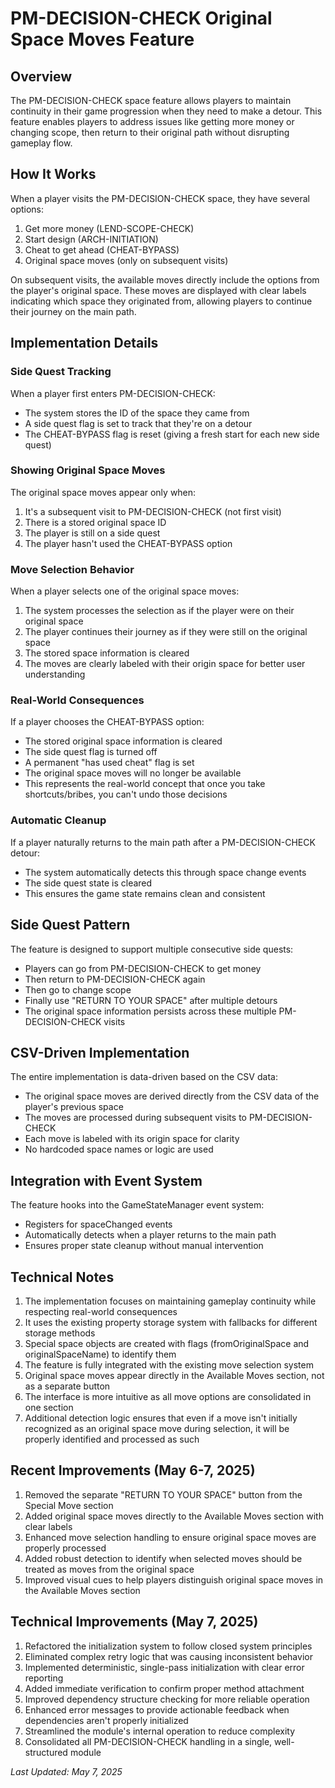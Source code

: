 # PM-DECISION-CHECK Original Space Moves Feature

## Overview

The PM-DECISION-CHECK space feature allows players to maintain continuity in their game progression when they need to make a detour. This feature enables players to address issues like getting more money or changing scope, then return to their original path without disrupting gameplay flow.

## How It Works

When a player visits the PM-DECISION-CHECK space, they have several options:
1. Get more money (LEND-SCOPE-CHECK)
2. Start design (ARCH-INITIATION)
3. Cheat to get ahead (CHEAT-BYPASS)
4. Original space moves (only on subsequent visits)

On subsequent visits, the available moves directly include the options from the player's original space. These moves are displayed with clear labels indicating which space they originated from, allowing players to continue their journey on the main path.

## Implementation Details

### Side Quest Tracking

When a player first enters PM-DECISION-CHECK:
- The system stores the ID of the space they came from
- A side quest flag is set to track that they're on a detour
- The CHEAT-BYPASS flag is reset (giving a fresh start for each new side quest)

### Showing Original Space Moves

The original space moves appear only when:
1. It's a subsequent visit to PM-DECISION-CHECK (not first visit)
2. There is a stored original space ID
3. The player is still on a side quest
4. The player hasn't used the CHEAT-BYPASS option

### Move Selection Behavior

When a player selects one of the original space moves:
1. The system processes the selection as if the player were on their original space
2. The player continues their journey as if they were still on the original space
3. The stored space information is cleared
4. The moves are clearly labeled with their origin space for better user understanding

### Real-World Consequences

If a player chooses the CHEAT-BYPASS option:
- The stored original space information is cleared
- The side quest flag is turned off
- A permanent "has used cheat" flag is set
- The original space moves will no longer be available
- This represents the real-world concept that once you take shortcuts/bribes, you can't undo those decisions

### Automatic Cleanup

If a player naturally returns to the main path after a PM-DECISION-CHECK detour:
- The system automatically detects this through space change events
- The side quest state is cleared
- This ensures the game state remains clean and consistent

## Side Quest Pattern

The feature is designed to support multiple consecutive side quests:
- Players can go from PM-DECISION-CHECK to get money
- Then return to PM-DECISION-CHECK again
- Then go to change scope
- Finally use "RETURN TO YOUR SPACE" after multiple detours
- The original space information persists across these multiple PM-DECISION-CHECK visits

## CSV-Driven Implementation

The entire implementation is data-driven based on the CSV data:
- The original space moves are derived directly from the CSV data of the player's previous space
- The moves are processed during subsequent visits to PM-DECISION-CHECK
- Each move is labeled with its origin space for clarity
- No hardcoded space names or logic are used

## Integration with Event System

The feature hooks into the GameStateManager event system:
- Registers for spaceChanged events
- Automatically detects when a player returns to the main path
- Ensures proper state cleanup without manual intervention

## Technical Notes

1. The implementation focuses on maintaining gameplay continuity while respecting real-world consequences
2. It uses the existing property storage system with fallbacks for different storage methods
3. Special space objects are created with flags (fromOriginalSpace and originalSpaceName) to identify them 
4. The feature is fully integrated with the existing move selection system
5. Original space moves appear directly in the Available Moves section, not as a separate button
6. The interface is more intuitive as all move options are consolidated in one section
7. Additional detection logic ensures that even if a move isn't initially recognized as an original space move during selection, it will be properly identified and processed as such

## Recent Improvements (May 6-7, 2025)

1. Removed the separate "RETURN TO YOUR SPACE" button from the Special Move section
2. Added original space moves directly to the Available Moves section with clear labels
3. Enhanced move selection handling to ensure original space moves are properly processed
4. Added robust detection to identify when selected moves should be treated as moves from the original space
5. Improved visual cues to help players distinguish original space moves in the Available Moves section

## Technical Improvements (May 7, 2025)

1. Refactored the initialization system to follow closed system principles
2. Eliminated complex retry logic that was causing inconsistent behavior
3. Implemented deterministic, single-pass initialization with clear error reporting
4. Added immediate verification to confirm proper method attachment
5. Improved dependency structure checking for more reliable operation
6. Enhanced error messages to provide actionable feedback when dependencies aren't properly initialized
7. Streamlined the module's internal operation to reduce complexity
8. Consolidated all PM-DECISION-CHECK handling in a single, well-structured module

*Last Updated: May 7, 2025*